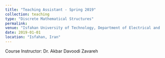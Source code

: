 ```yaml
---
title: "Teaching Assistant - Spring 2019"
collection: teaching
type: "Discrete Mathematical Structures"
permalink:
venue: "Isfahan University of Technology, Department of Electrical and Computer Engineering"
date: 2019-01-01
location: "Isfahan, Iran"
---
```


Course Instructor: Dr. Akbar Davoodi Zavareh
